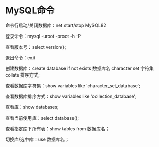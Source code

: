 # MySQL命令

命令行启动/关闭数据库：net start/stop MySQL82

登录命令：mysql -uroot -proot -h<host> -P<port> <databasename>

查看版本号：select version();

退出命令：exit

创建数据库：create database if not exists 数据库名 character set 字符集 collate 排序方式;

查看数据库字符集：show variables like 'character_set_database';

查看数据库排序方式：show variables like 'collection_database';

查看库：show databases;

查看当前使用库：select database();

查看指定库下所有表：show tables from 数据库名；

切换库/选中库：use 数据库名；